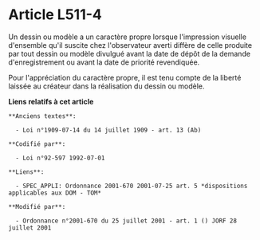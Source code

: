 # Article L511-4

Un dessin ou modèle a un caractère propre lorsque l'impression visuelle d'ensemble qu'il suscite chez l'observateur averti
diffère de celle produite par tout dessin ou modèle divulgué avant la date de dépôt de la demande d'enregistrement ou avant
la date de priorité revendiquée.

Pour l'appréciation du caractère propre, il est tenu compte de la liberté laissée au créateur dans la réalisation du dessin
ou modèle.

**Liens relatifs à cet article**

	**Anciens textes**:

	  - Loi n°1909-07-14 du 14 juillet 1909 - art. 13 (Ab)

	**Codifié par**:

	  - Loi n°92-597 1992-07-01

	**Liens**:

	  - SPEC_APPLI: Ordonnance 2001-670 2001-07-25 art. 5 *dispositions applicables aux DOM - TOM*

	**Modifié par**:

	  - Ordonnance n°2001-670 du 25 juillet 2001 - art. 1 () JORF 28 juillet 2001
